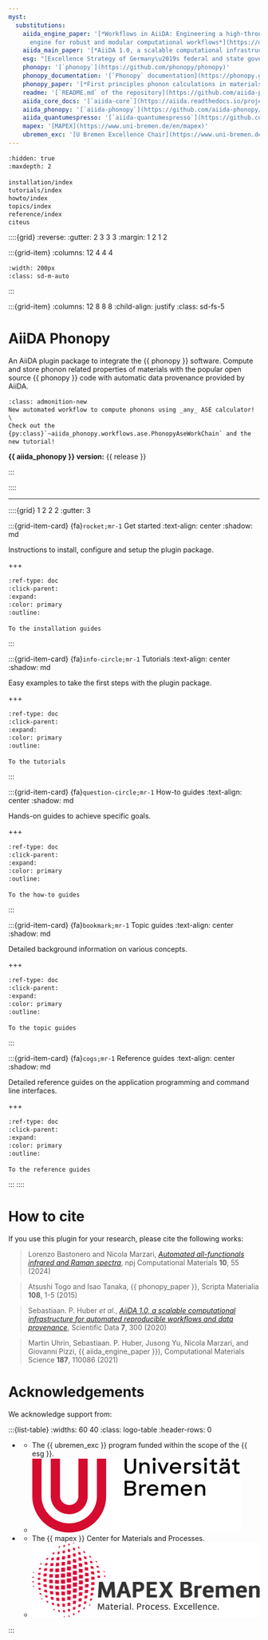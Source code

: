 ```yaml
---
myst:
  substitutions:
    aiida_engine_paper: '[*Workflows in AiiDA: Engineering a high-throughput, event-based
      engine for robust and modular computational workflows*](https://doi.org/10.1016/j.commatsci.2020.110086)'
    aiida_main_paper: '[*AiiDA 1.0, a scalable computational infrastructure for automated reproducible workflows and data provenance*](https://doi.org/10.1038/s41597-020-00638-4)'
    esg: "[Excellence Strategy of Germany\u2019s federal and state governments](https://www.dfg.de/en/research_funding/excellence_strategy/index.html)"
    phonopy: '[`phonopy`](https://github.com/phonopy/phonopy)'
    phonopy_documentation: '[`Phonopy` documentation](https://phonopy.github.io/phonopy/install.html)'
    phonopy_paper: '[*First principles phonon calculations in materials science*](http://dx.doi.org/10.1016/j.scriptamat.2015.07.021)'
    readme: '[`README.md` of the repository](https://github.com/aiida-phonopy/aiida-phonopy/blob/develop/README.md)'
    aiida_core_docs: '[`aiida-core`](https://aiida.readthedocs.io/projects/aiida-core/en/latest/intro/get_started.html) documentation'
    aiida_phonopy: '[`aiida-phonopy`](https://github.com/aiida-phonopy/aiida-phonopy)'
    aiida_quantumespresso: '[`aiida-quantumespresso`](https://github.com/aiidateam/aiida-quantumespresso)'
    mapex: '[MAPEX](https://www.uni-bremen.de/en/mapex)'
    ubremen_exc: '[U Bremen Excellence Chair](https://www.uni-bremen.de/u-bremen-excellence-chairs)'
---
```


```{toctree}
:hidden: true
:maxdepth: 2

installation/index
tutorials/index
howto/index
topics/index
reference/index
citeus
```

::::{grid}
:reverse:
:gutter: 2 3 3 3
:margin: 1 2 1 2

:::{grid-item}
:columns: 12 4 4 4

```{image} images/logo_aiida.svg
:width: 200px
:class: sd-m-auto
```
:::

:::{grid-item}
:columns: 12 8 8 8
:child-align: justify
:class: sd-fs-5

# AiiDA Phonopy

An AiiDA plugin package to integrate the {{ phonopy }} software.
Compute and store phonon related properties of materials with the popular open source {{ phonopy }} code
with automatic data provenance provided by AiiDA.

```{note} New in version 1.2.0
:class: admonition-new
New automated workflow to compute phonons using _any_ ASE calculator! \
Check out the {py:class}`~aiida_phonopy.workflows.ase.PhonopyAseWorkChain` and the new tutorial!
```

**{{ aiida_phonopy }} version:** {{ release }}

:::

::::

______________________________________________________________________


::::{grid} 1 2 2 2
:gutter: 3

:::{grid-item-card} {fa}`rocket;mr-1` Get started
:text-align: center
:shadow: md

Instructions to install, configure and setup the plugin package.

+++

```{button-ref} installation/index
:ref-type: doc
:click-parent:
:expand:
:color: primary
:outline:

To the installation guides
```
:::

:::{grid-item-card} {fa}`info-circle;mr-1` Tutorials
:text-align: center
:shadow: md

Easy examples to take the first steps with the plugin package.

+++

```{button-ref} tutorials/index
:ref-type: doc
:click-parent:
:expand:
:color: primary
:outline:

To the tutorials
```
:::

:::{grid-item-card} {fa}`question-circle;mr-1` How-to guides
:text-align: center
:shadow: md

Hands-on guides to achieve specific goals.

+++

```{button-ref} howto/index
:ref-type: doc
:click-parent:
:expand:
:color: primary
:outline:

To the how-to guides
```
:::

:::{grid-item-card} {fa}`bookmark;mr-1` Topic guides
:text-align: center
:shadow: md

Detailed background information on various concepts.

+++

```{button-ref} topics/index
:ref-type: doc
:click-parent:
:expand:
:color: primary
:outline:

To the topic guides
```
:::

:::{grid-item-card} {fa}`cogs;mr-1` Reference guides
:text-align: center
:shadow: md

Detailed reference guides on the application programming and command line interfaces.

+++

```{button-ref} reference/api/aiida_phonopy/index
:ref-type: doc
:click-parent:
:expand:
:color: primary
:outline:

To the reference guides
```
:::
::::

# How to cite

If you use this plugin for your research, please cite the following works:

> Lorenzo Bastonero and Nicola Marzari, [*Automated all-functionals infrared and Raman spectra*](https://doi.org/10.1038/s41524-024-01236-3), npj Computational Materials **10**, 55 (2024)

> Atsushi Togo and Isao Tanaka, {{ phonopy_paper }}, Scripta Materialia **108**, 1-5 (2015)

> Sebastiaan. P. Huber _et al._, [*AiiDA 1.0, a scalable computational infrastructure for automated
reproducible workflows and data provenance*](https://doi.org/10.1038/s41597-020-00638-4),
Scientific Data **7**, 300 (2020)

> Martin Uhrin, Sebastiaan. P. Huber, Jusong Yu, Nicola Marzari, and Giovanni Pizzi,
{{ aiida_engine_paper }}),
 Computational Materials Science **187**, 110086 (2021)

# Acknowledgements

We acknowledge support from:

:::{list-table}
:widths: 60 40
:class: logo-table
:header-rows: 0

* - The {{ ubremen_exc }} program funded within the scope of the {{ esg }}.
  - ![ubremen](images/UBREMEN.png)
* - The {{ mapex }} Center for Materials and Processes.
  - ![mapex](images/MAPEX.jpg)

:::
